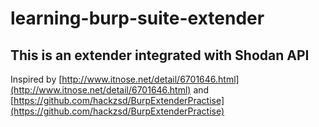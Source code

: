 # learning-burp-suite-extender
## This is an extender integrated with Shodan API
Inspired by [http://www.itnose.net/detail/6701646.html](http://www.itnose.net/detail/6701646.html) and [https://github.com/hackzsd/BurpExtenderPractise](https://github.com/hackzsd/BurpExtenderPractise)
